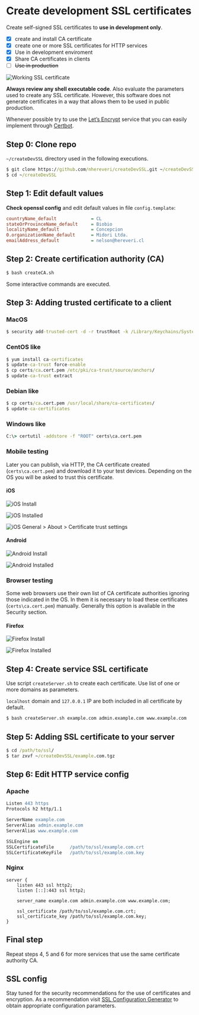 # Create development SSL certificates

Create self-signed SSL certificates to **use in development only**. 

- [x] create and install CA certificate
- [x] create one or more SSL certificates for HTTP services
- [x] Use in development enviroment
- [x] Share CA certificates in clients
- [ ] ~~Use in production~~

![Working SSL certificate](screenshot.png)

**Always review any shell executable code**. Also evaluate the parameters used to create any SSL certificate. However, this software does not generate certificates in a way that allows them to be used in public production.

Whenever possible try to use the [Let’s Encrypt](https://letsencrypt.org) service that you can easily implement through [Certbot](https://certbot.eff.org).

## Step 0: Clone repo

`~/createDevSSL` directory used in the following executions.

```cmd
$ git clone https://github.com/nhereveri/createDevSSL.git ~/createDevSSL
$ cd ~/createDevSSL
```

## Step 1: Edit default values

**Check openssl config** and edit default values in file `config.template`:

```ini
countryName_default             = CL
stateOrProvinceName_default     = Biobio
localityName_default            = Concepcion
0.organizationName_default      = Midori Ltda.
emailAddress_default            = nelson@hereveri.cl
```

## Step 2: Create certification authority (CA)

```cmd
$ bash createCA.sh
```

Some interactive commands are executed.

## Step 3: Adding trusted certificate to a client

### MacOS
```cmd
$ security add-trusted-cert -d -r trustRoot -k /Library/Keychains/System.keychain certs/ca.cert.pem
```

### CentOS like

```cmd
$ yum install ca-certificates
$ update-ca-trust force-enable
$ cp certs/ca.cert.pem /etc/pki/ca-trust/source/anchors/
$ update-ca-trust extract
```

### Debian like

```cmd
$ cp certs/ca.cert.pem /usr/local/share/ca-certificates/
$ update-ca-certificates
```

### Windows like

```cmd
C:\> certutil -addstore -f "ROOT" certs\ca.cert.pem
```

### Mobile testing

Later you can publish, via HTTP, the CA certificate created (`certs\ca.cert.pem`) and download it to your test devices. Depending on the OS you will be asked to trust this certificate.

#### iOS

![iOS Install](ios_01.png)

![iOS Installed](ios_02.png)

![iOS General > About > Certificate trust settings](ios15.png)

#### Android

![Android Install](android_01.png)

![Android Installed](android_02.png)

### Browser testing

Some web browsers use their own list of CA certificate authorities ignoring those indicated in the OS. In them it is necessary to load these certificates (`certs\ca.cert.pem`) manually. Generally this option is available in the Security section.

#### Firefox

![Firefox Install](firefox_01.png)

![Firefox Installed](firefox_02.png)

## Step 4: Create service SSL certificate

Use script `createServer.sh` to create each certificate. Use list of one or more domains as parameters.

`localhost` domain and `127.0.0.1` IP are both included in all certificate by default.

```cmd
$ bash createServer.sh example.com admin.example.com www.example.com
```

## Step 5: Adding SSL certificate to your server

```cmd
$ cd /path/to/ssl/
$ tar zxvf ~/createDevSSL/example.com.tgz
```

## Step 6: Edit HTTP service config

### Apache

```apache
Listen 443 https
Protocols h2 http/1.1

ServerName example.com
ServerAlias admin.example.com
ServerAlias www.example.com

SSLEngine on
SSLCertificateFile      /path/to/ssl/example.com.crt
SSLCertificateKeyFile   /path/to/ssl/example.com.key
```

### Nginx

```nginx
server {
    listen 443 ssl http2;
    listen [::]:443 ssl http2;

    server_name example.com admin.example.com www.example.com;

    ssl_certificate /path/to/ssl/example.com.crt;
    ssl_certificate_key /path/to/ssl/example.com.key;
}
```

## Final step

Repeat steps 4, 5 and 6 for more services that use the same certificate authority CA.

## SSL config

Stay tuned for the security recommendations for the use of certificates and encryption. As a recommendation visit [SSL Configuration Generator](https://ssl-config.mozilla.org) to obtain appropriate configuration parameters.
